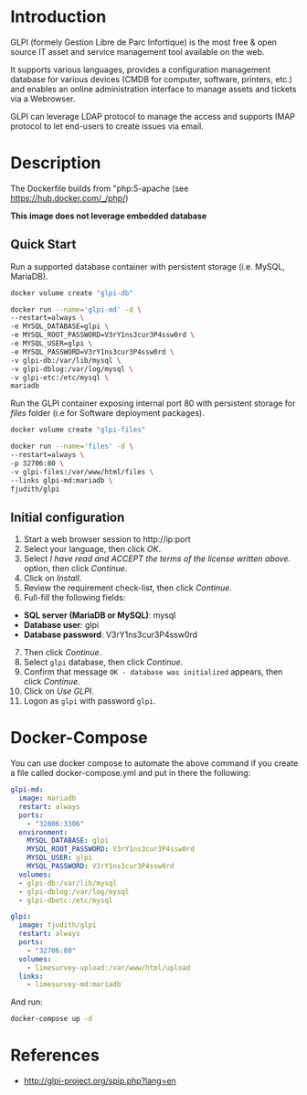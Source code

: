 # Introduction

GLPI (formely Gestion Libre de Parc Infortique) is the most free & open source IT asset and service management tool available on the web.

It supports various languages, provides a configuration management database for various devices (CMDB for computer, software, printers, etc.) and enables an online administration interface to manage assets and tickets via a Webrowser.

GLPI can leverage LDAP protocol to manage the access and supports IMAP protocol to let end-users to create issues via email.


 # Description
The Dockerfile builds from "php:5-apache (see https://hub.docker.com/_/php/)

**This image does not leverage embedded database**

## Quick Start

Run a supported database container with persistent storage (i.e. MySQL, MariaDB).

```bash
docker volume create "glpi-db"

docker run --name='glpi-md' -d \
--restart=always \
-e MYSQL_DATABASE=glpi \
-e MYSQL_ROOT_PASSWORD=V3rY1ns3cur3P4ssw0rd \
-e MYSQL_USER=glpi \
-e MYSQL_PASSWORD=V3rY1ns3cur3P4ssw0rd \
-v glpi-db:/var/lib/mysql \
-v glpi-dblog:/var/log/mysql \
-v glpi-etc:/etc/mysql \
mariadb
```

Run the GLPI container exposing internal port 80 with persistent storage for _files_ folder (i.e for Software deployment packages).

```bash
docker volume create "glpi-files"

docker run --name='files' -d \
--restart=always \
-p 32706:80 \
-v glpi-files:/var/www/html/files \
--links glpi-md:mariadb \
fjudith/glpi
```

## Initial configuration

1. Start a web browser session to http://ip:port
2. Select your language, then click _OK_.
3. Select _I have read and ACCEPT the terms of the license written above._ option, then click _Continue_.
4. Click on _Install_.
5. Review the requirement check-list, then click _Continue_.
6. Full-fill the following fields:
* **SQL server (MariaDB or MySQL)**: mysql
* **Database user**: glpi
* **Database password**: V3rY1ns3cur3P4ssw0rd
7. Then click _Continue_.
8. Select `glpi` database, then click _Continue_.
9. Confirm that message `OK - database was initialized` appears, then click _Continue_.
10. Click on _Use GLPI_.
11. Logon as `glpi` with password `glpi`.


# Docker-Compose
You can use docker compose to automate the above command if you create a file called docker-compose.yml and put in there the following:

```yaml
glpi-md:
  image: mariadb
  restart: always
  ports:
    - "32806:3306"
  environment:
    MYSQL_DATABASE: glpi
    MYSQL_ROOT_PASSWORD: V3rY1ns3cur3P4ssw0rd
    MYSQL_USER: glpi
    MYSQL_PASSWORD: V3rY1ns3cur3P4ssw0rd
  volumes:
  - glpi-db:/var/lib/mysql
  - glpi-dblog:/var/log/mysql
  - glpi-dbetc:/etc/mysql

glpi:
  image: fjudith/glpi
  restart: always
  ports:
    - "32706:80"
  volumes:
    - limesurvey-upload:/var/www/html/upload
  links:
    - limesurvey-md:mariadb
```

And run:

```bash
docker-compose up -d
```

# References

* http://glpi-project.org/spip.php?lang=en